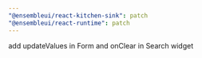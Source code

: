 ```yaml
---
"@ensembleui/react-kitchen-sink": patch
"@ensembleui/react-runtime": patch
---
```


add updateValues in Form and onClear in Search widget
